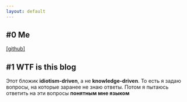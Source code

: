 ```yaml
---
layout: default
---
```


## <a name="0">#0 </a>Me
[[github]](https://github.com/Al-p-i/)

## <a name="1">#1 </a>WTF is this blog

Этот бложик **idiotism-driven**, а не **knowledge-driven**. То есть я задаю вопросы, на которые заранее не знаю ответы. Потом я пытаюсь ответить на эти вопросы **понятным мне языком**
